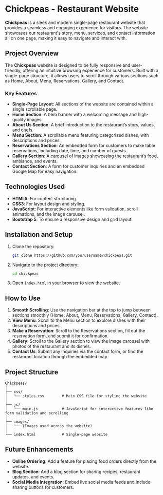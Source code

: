 # Chickpeas - Restaurant Website

**Chickpeas** is a sleek and modern single-page restaurant website that provides a seamless and engaging experience for visitors. The website showcases our restaurant's story, menu, services, and contact information all on one page, making it easy to navigate and interact with.

## Project Overview

The **Chickpeas** website is designed to be fully responsive and user-friendly, offering an intuitive browsing experience for customers. Built with a single-page structure, it allows users to scroll through various sections such as Home, About, Menu, Reservations, Gallery, and Contact.

### Key Features
- **Single-Page Layout**: All sections of the website are contained within a single scrollable page.
- **Home Section**: A hero banner with a welcoming message and high-quality images.
- **About Us Section**: A brief introduction to the restaurant’s story, values, and chefs.
- **Menu Section**: A scrollable menu featuring categorized dishes, with descriptions and prices.
- **Reservations Section**: An embedded form for customers to make table reservations, including date, time, and number of guests.
- **Gallery Section**: A carousel of images showcasing the restaurant’s food, ambiance, and events.
- **Contact Section**: A form for customer inquiries and an embedded Google Map for easy navigation.

## Technologies Used
- **HTML5**: For content structuring.
- **CSS3**: For layout design and styling.
- **JavaScript**: For interactive elements like form validation, scroll animations, and the image carousel.
- **Bootstrap 5**: To ensure a responsive design and grid layout.

## Installation and Setup

1. Clone the repository:
   ```bash
   git clone https://github.com/yourusername/chickpeas.git
   ```
2. Navigate to the project directory:
   ```bash
   cd chickpeas
   ```
3. Open `index.html` in your browser to view the website.

## How to Use

1. **Smooth Scrolling**: Use the navigation bar at the top to jump between sections smoothly (Home, About, Menu, Reservations, Gallery, Contact).
2. **View Menu**: Scroll to the Menu section to explore dishes with their descriptions and prices.
3. **Make a Reservation**: Scroll to the Reservations section, fill out the reservation form, and submit it for confirmation.
4. **Gallery**: Scroll to the Gallery section to view the image carousel with photos of the restaurant and its dishes.
5. **Contact Us**: Submit any inquiries via the contact form, or find the restaurant location through the embedded map.

## Project Structure

```
Chickpeas/
│
├── css/
│   └── styles.css        # Main CSS file for styling the website
│
├── js/
│   └── main.js           # JavaScript for interactive features like form validation and scrolling
│
├── images/
│   └── (Images used across the website)
│
└── index.html            # Single-page website
```

## Future Enhancements
- **Online Ordering**: Add a feature for placing food orders directly from the website.
- **Blog Section**: Add a blog section for sharing recipes, restaurant updates, and events.
- **Social Media Integration**: Embed live social media feeds and include sharing buttons for customers.


